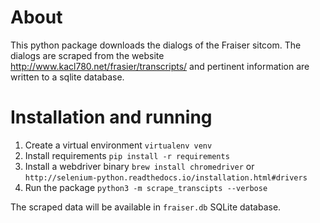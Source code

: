 # About

This python package downloads the dialogs of the Fraiser sitcom. The dialogs are scraped from the website 
http://www.kacl780.net/frasier/transcripts/ and pertinent information are written to a sqlite database.

# Installation and running

1. Create a virtual environment `virtualenv venv`
1. Install requirements `pip install -r requirements`
1. Install a webdriver binary `brew install chromedriver` or `http://selenium-python.readthedocs.io/installation.html#drivers`
1. Run the package `python3 -m scrape_transcipts --verbose`

The scraped data will be available in `fraiser.db` SQLite database.